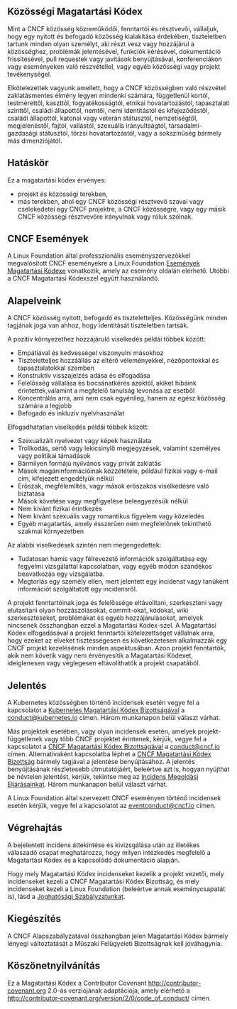 ## Közösségi Magatartási Kódex

Mint a CNCF közösség közreműködői, fenntartói és résztvevői, vállaljuk, hogy egy nyitott és befogadó közösség kialakítása érdekében, tiszteletben tartunk minden olyan személyt, aki részt vesz vagy hozzájárul a közösséghez, problémák jelentésével, funkciók kérésével, dokumentáció frissítésével, pull requestek vagy javítások benyújtásával, konferenciákon vagy eseményeken való részvétellel, vagy egyéb közösségi vagy projekt tevékenységel.

Elkötelezettek vagyunk amellett, hogy a CNCF közösségben való részvétel zaklatásmentes élmény legyen mindenki számára, függetlenül kortól, testmérettől, kaszttól, fogyatékosságtól, etnikai hovatartozástól, tapasztalati szinttől, családi állapottól, nemtől, nemi identitástól és kifejeződéstől, családi állapottól, katonai vagy veterán státusztól, nemzetiségtől, megjelenéstől, fajtól, vallástól, szexuális irányultságtól, társadalmi-gazdasági státusztól, törzsi hovatartozástól, vagy a sokszínűség bármely más dimenziójától.

## Hatáskör

Ez a magatartási kódex érvényes:

* projekt és közösségi terekben,
* más terekben, ahol egy CNCF közösségi résztvevő szavai vagy cselekedetei egy CNCF projektre, a CNCF közösségre, vagy egy másik CNCF közösségi résztvevőre irányulnak vagy róluk szólnak.

## CNCF Események

A Linux Foundation által professzionális eseményszervezőkkel megvalósított CNCF eseményekre a Linux Foundation [Események Magatartási Kódexe](https://events.linuxfoundation.org/code-of-conduct/) vonatkozik, amely az esemény oldalán elérhető. Utóbbi a CNCF Magatartási Kódexszel együtt használandó.

## Alapelveink

A CNCF közösség nyitott, befogadó és tiszteletteljes. Közösségünk minden tagjának joga van ahhoz, hogy identitását tiszteletben tartsák.

A pozitív környezethez hozzájáruló viselkedés példái többek között:

* Empátiával és kedvességel viszonyulni másokhoz
* Tiszteletteljes hozzáállás az eltérő véleményekkel, nézőpontokkal és
  tapasztalatokkal szemben
* Konstruktív visszajelzés adása és elfogadása
* Felelősség vállalása és bocsánatkérés azoktól, akiket hibáink
  érintettek,valamint a megfelelő tanulság levonása az esetből
* Koncentrálás arra, ami nem csak egyénileg, hanem az egész közösség
  számára a legjobb
* Befogadó és inkluzív nyelvhasználat

Elfogadhatatlan viselkedés példái többek között:

* Szexualizált nyelvezet vagy képek használata
* Trollkodás, sértő vagy lekicsinylő megjegyzések, valamint személyes
  vagy politikai támadások
* Bármilyen formájú nyilvános vagy privát zaklatás
* Mások magáninformációinak közzététele, például fizikai vagy e-mail cím,
  kifejezett engedélyük nélkül
* Erőszak, megfélemlítés, vagy mások erőszakos viselkedésre való biztatása
* Mások követése vagy megfigyelése beleegyezésük nélkül
* Nem kívánt fizikai érintkezés
* Nem kívánt szexuális vagy romantikus figyelem vagy közeledés
* Egyéb magatartás, amely ésszerűen nem megfelelőnek tekinthető szakmai környezetben

Az alábbi viselkedések szintén nem megengedettek:

* Tudatosan hamis vagy félrevezető információk szolgáltatása egy fegyelmi vizsgálattal kapcsolatban, vagy egyéb módon szándékos beavatkozás egy vizsgálatba.
* Megtorlás egy személy ellen, mert jelentett egy incidenst vagy tanúként információt szolgáltatott egy incidensről.

A projekt fenntartóinak joga és felelőssége eltávolítani, szerkeszteni vagy elutasítani olyan hozzászólásokat, commit-okat, kódokat, wiki szerkesztéseket, problémákat és egyéb hozzájárulásokat, amelyek nincsenek összhangban ezzel a Magatartási Kódex-szel.
A Magatartási Kódex elfogadásával a projekt fenntartói kötelezettséget vállalnak arra, hogy ezeket az elveket tisztességesen és következetesen alkalmazzák egy CNCF projekt kezelésének minden aspektusában.
Azon projekt fenntartók, akik nem követik vagy nem érvényesítik a Magatartási Kódexet, ideiglenesen vagy véglegesen eltávolíthatók a projekt csapatából.

## Jelentés

A Kubernetes közösségben történő incidensek esetén vegye fel a kapcsolatot a [Kubernetes Magatartási Kódex Bizottságával](https://git.k8s.io/community/committee-code-of-conduct) a <conduct@kubernetes.io> címen. Három munkanapon belül választ várhat.

Más projektek esetében, vagy olyan incidensek esetén, amelyek projekt-függetlenek vagy több CNCF projektet érintenek, kérjük, vegye fel a kapcsolatot a [CNCF Magatartási Kódex Bizottságával](https://www.cncf.io/conduct/committee/) a <conduct@cncf.io> címen. Alternatívaként kapcsolatba léphet a [CNCF Magatartási Kódex Bizottság](https://www.cncf.io/conduct/committee/) bármely tagjával a jelentése benyújtásához. A jelentés benyújtásának részletesebb útmutatójáért, beleértve azt is, hogyan nyújthat be névtelen jelentést, kérjük, tekintse meg az [Incidens Megoldási Eljárásainkat](https://github.com/cncf/foundation/blob/main/code-of-conduct/coc-incident-resolution-procedures.md). Három munkanapon belül választ várhat.

A Linux Foundation által szervezett CNCF eseményen történő incidensek esetén kérjük, vegye fel a kapcsolatot az <eventconduct@cncf.io> címen.

## Végrehajtás

A bejelentett incidens áttekintése és kivizsgálása után az illetékes válaszadó csapat meghatározza, hogy milyen intézkedés megfelelő a Magatartási Kódex és a kapcsolódó dokumentáció alapján.

Hogy mely Magatartási Kódex incidenseket kezelik a projekt vezetői, mely incidenseket kezeli a CNCF Magatartási Kódex Bizottság, és mely incidenseket kezeli a Linux Foundation (beleértve annak eseménycsapatát is), lásd a [Joghatósági Szabályzatunkat](https://github.com/cncf/foundation/blob/main/code-of-conduct/coc-committee-jurisdiction-policy.md).

## Kiegészítés

A CNCF Alapszabályzatával összhangban jelen Magatartási Kódex bármely lényegi változtatását a Műszaki Felügyeleti Bizottságnak kell jóváhagynia.

## Köszönetnyilvánítás

Ez a Magatartási Kódex a Contributor Covenant <http://contributor-covenant.org> 2.0-ás verziójának adaptációja, amely elérhető a <http://contributor-covenant.org/version/2/0/code_of_conduct/> címen.
